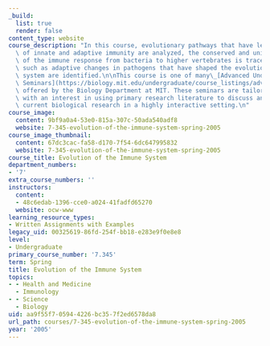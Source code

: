 ```yaml
---
_build:
  list: true
  render: false
content_type: website
course_description: "In this course, evolutionary pathways that have led to the development\
  \ of innate and adaptive immunity are analyzed, the conserved and unique features\
  \ of the immune response from bacteria to higher vertebrates is traced, and factors,\
  \ such as adaptive changes in pathogens that have shaped the evolution of immune\
  \ system are identified.\n\nThis course is one of many\_[Advanced Undergraduate\
  \ Seminars](https://biology.mit.edu/undergraduate/course_listings/advanced_undergraduate_seminars)\
  \ offered by the Biology Department at MIT. These seminars are tailored for students\
  \ with an interest in using primary research literature to discuss and learn about\
  \ current biological research in a highly interactive setting.\n"
course_image:
  content: 9bf9a0a4-53e0-815a-307c-50ada540adf8
  website: 7-345-evolution-of-the-immune-system-spring-2005
course_image_thumbnail:
  content: 67dc3cac-fa58-d170-7f54-6dc647995832
  website: 7-345-evolution-of-the-immune-system-spring-2005
course_title: Evolution of the Immune System
department_numbers:
- '7'
extra_course_numbers: ''
instructors:
  content:
  - 48c6edab-1396-cce0-a024-41fadfd65270
  website: ocw-www
learning_resource_types:
- Written Assignments with Examples
legacy_uid: 00325619-86fd-254f-bb18-e283e9f0e8e8
level:
- Undergraduate
primary_course_number: '7.345'
term: Spring
title: Evolution of the Immune System
topics:
- - Health and Medicine
  - Immunology
- - Science
  - Biology
uid: aa9f55f7-0594-4226-bc35-7f2ed6578da8
url_path: courses/7-345-evolution-of-the-immune-system-spring-2005
year: '2005'
---
```

